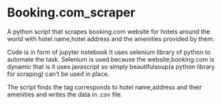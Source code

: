 # Booking.com_scraper
A python script that scrapes booking.com website for hotels around the world with hotel name,hotel address 
and the amenities provided by them.

Code is in form of jupyter notebook
It uses selenium library of python to automate the task.
Selenium is used because the website,booking.com is dynamic that is it uses javascript so simply beautifulsoup(a python library for scraping)
can't be used in place.

The script finds the tag corresponds to hotel name,address and their amenities and writes the data in .csv file.
